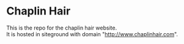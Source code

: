 # Chaplin Hair
This is the repo for the chaplin hair website. <br>
It is hosted in siteground with domain "http://www.chaplinhair.com".
